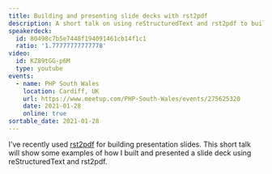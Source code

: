 ```yaml
---
title: Building and presenting slide decks with rst2pdf
description: A short talk on using reStructuredText and rst2pdf to build presentation slides, built with rst2pdf.
speakerdeck:
  id: 80498c7b5e7448f194091461cb14f1c1
  ratio: '1.77777777777778'
video:
  id: KZ89tGG-p6M
  type: youtube
events:
  - name: PHP South Wales
    location: Cardiff, UK
    url: https://www.meetup.com/PHP-South-Wales/events/275625320
    date: 2021-01-28
    online: true
sortable_date: 2021-01-28
---
```


I've recently used [rst2pdf](https://rst2pdf.org) for building presentation slides. This short talk will show some examples of how I built and presented a slide deck using reStructuredText and rst2pdf.
